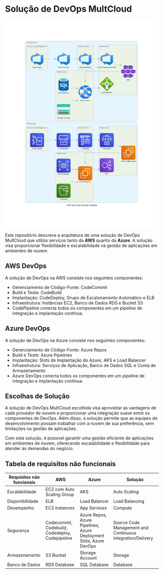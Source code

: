 # Solução de DevOps MultCloud

![Devops MultCloud](https://github.com/claudecirmiranda/Devops_Azure_AWS/blob/main/aws_and_azure_devops_solution.png)

Este repositório descreve a arquitetura de uma solução de DevOps MultCloud que utiliza serviços tanto da **AWS** quanto da **Azure**. A solução visa proporcionar flexibilidade e escalabilidade na gestão de aplicações em ambientes de nuvem.

## AWS DevOps

A solução de DevOps na AWS consiste nos seguintes componentes:

* Gerenciamento de Código-Fonte: CodeCommit
* Build e Teste: CodeBuild
* Implantação: CodeDeploy, Grupo de Escalonamento Automático e ELB
* Infraestrutura: Instâncias EC2, Banco de Dados RDS e Bucket S3
* CodePipeline conecta todos os componentes em um pipeline de integração e implantação contínua.

## Azure DevOps

A solução de DevOps na Azure consiste nos seguintes componentes:

* Gerenciamento de Código-Fonte: Azure Repos
* Build e Teste: Azure Pipelines
* Implantação: Slots de Implantação do Azure, AKS e Load Balancer
* Infraestrutura: Serviços de Aplicação, Banco de Dados SQL e Conta de Armazenamento
* Azure DevOps conecta todos os componentes em um pipeline de integração e implantação contínua.

## Escolhas de Solução

A solução de DevOps MultCloud escolhida visa aproveitar as vantagens de cada provedor de nuvem e proporcionar uma integração suave entre os componentes de DevOps. Além disso, a solução permite que as equipes de desenvolvimento possam trabalhar com a nuvem de sua preferência, sem limitações na gestão de aplicações.

Com esta solução, é possível garantir uma gestão eficiente de aplicações em ambientes de nuvem, oferecendo escalabilidade e flexibilidade para atender às demandas do negócio.

## Tabela de requisitos não funcionais

| Requisitos não funcionais | AWS | Azure | Solução |
| --- | --- | --- | --- |
| Escalabilidade | EC2 com Auto Scaling Group | AKS | Auto Scaling |
| Disponibilidade | ELB | Load Balancer | Load Balancing |
| Desempenho | EC2 instances | App Services | Compute |
| Segurança | Codecommit, Codebuild, Codedeploy, Codepipeline | Azure Repos, Azure Pipelines, Azure Deployment Slots, Azure DevOps | Source Code Management and Continuous Integration/Delivery |
| Armazenamento | S3 Bucket | Storage Account | Storage |
| Banco de Dados | RDS Database | SQL Database | Database |
